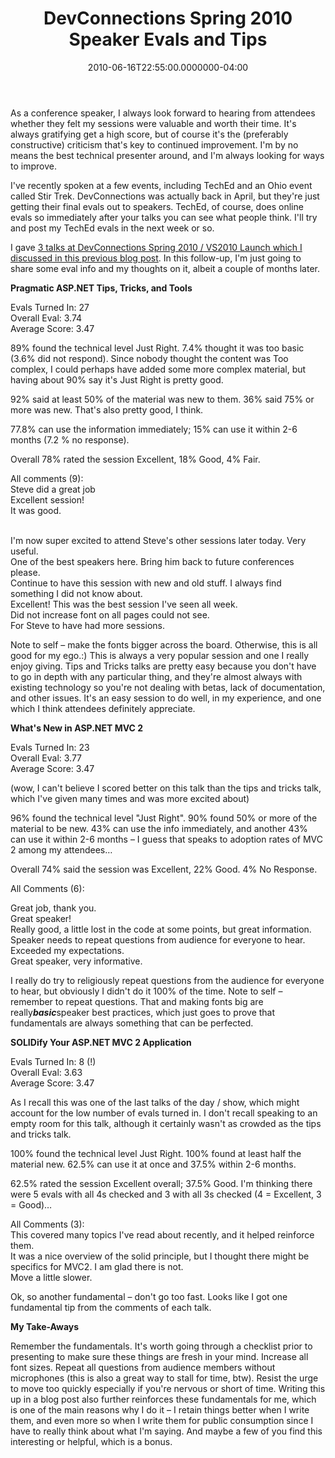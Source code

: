 ﻿---
title: DevConnections Spring 2010 Speaker Evals and Tips
date: "2010-06-16T22:55:00.0000000-04:00"
description: As a conference speaker, I always look forward to hearing from
featuredImage: img/devconnections-spring-2010-speaker-evals-and-tips-1-featured.png
---

As a conference speaker, I always look forward to hearing from attendees whether they felt my sessions were valuable and worth their time. It's always gratifying get a high score, but of course it's the (preferably constructive) criticism that's key to continued improvement. I'm by no means the best technical presenter around, and I'm always looking for ways to improve.

I've recently spoken at a few events, including TechEd and an Ohio event called Stir Trek. DevConnections was actually back in April, but they're just getting their final evals out to speakers. TechEd, of course, does online evals so immediately after your talks you can see what people think. I'll try and post my TechEd evals in the next week or so.

I gave [3 talks at DevConnections Spring 2010 / VS2010 Launch which I discussed in this previous blog post](/vs2010-launch-presentations). In this follow-up, I'm just going to share some eval info and my thoughts on it, albeit a couple of months later.

**Pragmatic ASP.NET Tips, Tricks, and Tools**

Evals Turned In: 27\
Overall Eval: 3.74\
Average Score: 3.47

89% found the technical level Just Right. 7.4% thought it was too basic (3.6% did not respond). Since nobody thought the content was Too complex, I could perhaps have added some more complex material, but having about 90% say it's Just Right is pretty good.

92% said at least 50% of the material was new to them. 36% said 75% or more was new. That's also pretty good, I think.

77.8% can use the information immediately; 15% can use it within 2-6 months (7.2 % no response).

Overall 78% rated the session Excellent, 18% Good, 4% Fair.

All comments (9):\
Steve did a great job\
Excellent session!\
It was good.

\
I'm now super excited to attend Steve's other sessions later today. Very useful.\
One of the best speakers here. Bring him back to future conferences please.\
Continue to have this session with new and old stuff. I always find something I did not know about.\
Excellent! This was the best session I've seen all week.\
Did not increase font on all pages could not see.\
For Steve to have had more sessions.

Note to self – make the fonts bigger across the board. Otherwise, this is all good for my ego.:) This is always a very popular session and one I really enjoy giving. Tips and Tricks talks are pretty easy because you don't have to go in depth with any particular thing, and they're almost always with existing technology so you're not dealing with betas, lack of documentation, and other issues. It's an easy session to do well, in my experience, and one which I think attendees definitely appreciate.



**What's New in ASP.NET MVC 2**

Evals Turned In: 23\
Overall Eval: 3.77\
Average Score: 3.47

(wow, I can't believe I scored better on this talk than the tips and tricks talk, which I've given many times and was more excited about)

96% found the technical level "Just Right". 90% found 50% or more of the material to be new. 43% can use the info immediately, and another 43% can use it within 2-6 months – I guess that speaks to adoption rates of MVC 2 among my attendees…

Overall 74% said the session was Excellent, 22% Good. 4% No Response.

All Comments (6):

Great job, thank you.\
Great speaker!\
Really good, a little lost in the code at some points, but great information.\
Speaker needs to repeat questions from audience for everyone to hear.\
Exceeded my expectations.\
Great speaker, very informative.

I really do try to religiously repeat questions from the audience for everyone to hear, but obviously I didn't do it 100% of the time. Note to self – remember to repeat questions. That and making fonts big are really***basic***speaker best practices, which just goes to prove that fundamentals are always something that can be perfected.



**SOLIDify Your ASP.NET MVC 2 Application**

Evals Turned In: 8 (!)\
Overall Eval: 3.63\
Average Score: 3.47

As I recall this was one of the last talks of the day / show, which might account for the low number of evals turned in. I don't recall speaking to an empty room for this talk, although it certainly wasn't as crowded as the tips and tricks talk.

100% found the technical level Just Right. 100% found at least half the material new. 62.5% can use it at once and 37.5% within 2-6 months.

62.5% rated the session Excellent overall; 37.5% Good. I'm thinking there were 5 evals with all 4s checked and 3 with all 3s checked (4 = Excellent, 3 = Good)…

All Comments (3):\
This covered many topics I've read about recently, and it helped reinforce them.\
It was a nice overview of the solid principle, but I thought there might be specifics for MVC2. I am glad there is not.\
Move a little slower.

Ok, so another fundamental – don't go too fast. Looks like I got one fundamental tip from the comments of each talk.

**My Take-Aways**

Remember the fundamentals. It's worth going through a checklist prior to presenting to make sure these things are fresh in your mind. Increase all font sizes. Repeat all questions from audience members without microphones (this is also a great way to stall for time, btw). Resist the urge to move too quickly especially if you're nervous or short of time. Writing this up in a blog post also further reinforces these fundamentals for me, which is one of the main reasons why I do it – I retain things better when I write them, and even more so when I write them for public consumption since I have to really think about what I'm saying. And maybe a few of you find this interesting or helpful, which is a bonus.

